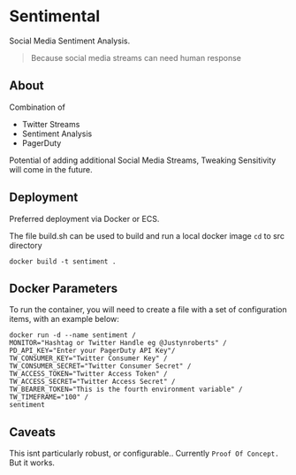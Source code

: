 # Sentimental

  Social Media Sentiment Analysis.

>   Because social media streams can need human response

## About
Combination of 

 - Twitter Streams 
 - Sentiment Analysis 
 - PagerDuty

Potential of adding additional Social Media Streams, Tweaking Sensitivity will come in the future.

## Deployment
Preferred deployment via Docker or ECS.




The file build.sh can be used to build and run a local docker image
`cd` to src directory

    docker build -t sentiment .
   
    
## Docker Parameters
To run the container, you will need to create a file with a set of configuration items, with an example below:

    docker run -d --name sentiment /
    MONITOR="Hashtag or Twitter Handle eg @Justynroberts" /
    PD_API_KEY="Enter your PagerDuty API Key"/
    TW_CONSUMER_KEY="Twitter Consumer Key" /
    TW_CONSUMER_SECRET="Twitter Consumer Secret" /
    TW_ACCESS_TOKEN="Twitter Access Token" /
    TW_ACCESS_SECRET="Twitter Access Secret" /
    TW_BEARER_TOKEN="This is the fourth environment variable" /
    TW_TIMEFRAME="100" /
    sentiment
    
## Caveats
This isnt particularly robust, or configurable.. Currently `Proof Of Concept.`
But it works.
